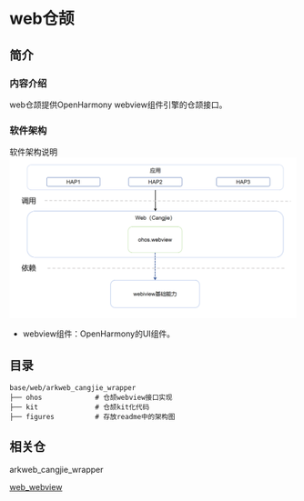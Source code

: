 # web仓颉

## 简介

### 内容介绍

web仓颉提供OpenHarmony webview组件引擎的仓颉接口。

### 软件架构

软件架构说明
![](figures/arkweb_cangjie_wrapper_architecture.png "web软件架构图")

* webview组件：OpenHarmony的UI组件。

## 目录

```
base/web/arkweb_cangjie_wrapper
├── ohos             # 仓颉webview接口实现
├── kit              # 仓颉kit化代码
├── figures          # 存放readme中的架构图
```

## 相关仓

arkweb_cangjie_wrapper

[web_webview](https://gitee.com/openharmony/web_webview)
